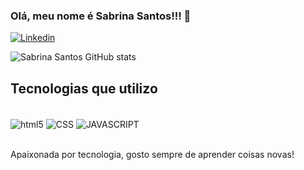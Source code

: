 ### Olá, meu nome é Sabrina Santos!!! 👋

[![Linkedin](	https://img.shields.io/badge/LinkedIn-0077B5?style=for-the-badge&logo=linkedin&logoColor=white)](https://www.linkedin.com/in/sabrina-f-santos/)


![Sabrina Santos GitHub stats](https://github-readme-stats.vercel.app/api?username=sabrinafsantos&show_icons=true&theme=cobalt)

## Tecnologias que utilizo 

<div style="display: inline{_block"><br/>
<img align="center" alt="html5" src="https://img.shields.io/badge/HTML5-E34F26?style=for-the-badge&logo=html5&logoColor=white" />
  <img align="center" alt="CSS" src="https://img.shields.io/badge/CSS-239120?&style=for-the-badge&logo=css3&logoColor=white" />
  <img align="center" alt="JAVASCRIPT" src="https://img.shields.io/badge/JavaScript-323330?style=for-the-badge&logo=javascript&logoColor=F7DF1E" />
 </div><br/>

 Apaixonada por tecnologia, gosto sempre de aprender coisas novas!

 

 
